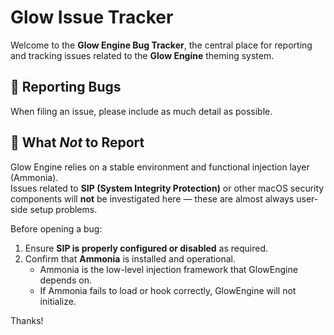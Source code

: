 # Glow Issue Tracker

Welcome to the **Glow Engine Bug Tracker**, the central place for reporting and tracking issues related to the **Glow Engine** theming system.

## 🐛 Reporting Bugs

When filing an issue, please include as much detail as possible. 

## 🚫 What *Not* to Report

Glow Engine relies on a stable environment and functional injection layer (Ammonia).  
Issues related to **SIP (System Integrity Protection)** or other macOS security components will **not** be investigated here — these are almost always user-side setup problems.

Before opening a bug:

1. Ensure **SIP is properly configured or disabled** as required.  
2. Confirm that **Ammonia** is installed and operational.  
   - Ammonia is the low-level injection framework that GlowEngine depends on.  
   - If Ammonia fails to load or hook correctly, GlowEngine will not initialize.
  
  Thanks!
